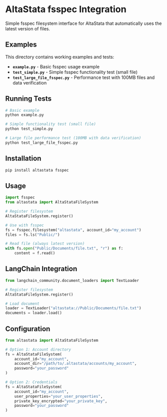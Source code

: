 # AltaStata fsspec Integration

Simple fsspec filesystem interface for AltaStata that automatically uses the latest version of files.

## Examples

This directory contains working examples and tests:

- **`example.py`** - Basic fsspec usage example
- **`test_simple.py`** - Simple fsspec functionality test (small file)
- **`test_large_file_fsspec.py`** - Performance test with 100MB files and data verification

## Running Tests

```bash
# Basic example
python example.py

# Simple functionality test (small file)
python test_simple.py

# Large file performance test (100MB with data verification)
python test_large_file_fsspec.py
```

## Installation

```bash
pip install altastata fsspec
```

## Usage

```python
import fsspec
from altastata import AltaStataFileSystem

# Register filesystem
AltaStataFileSystem.register()

# Use with fsspec
fs = fsspec.filesystem("altastata", account_id="my_account")
files = fs.ls("Public/")

# Read file (always latest version)
with fs.open("Public/Documents/file.txt", "r") as f:
    content = f.read()
```

## LangChain Integration

```python
from langchain_community.document_loaders import TextLoader

# Register filesystem
AltaStataFileSystem.register()

# Load document
loader = TextLoader("altastata://Public/Documents/file.txt")
documents = loader.load()
```

## Configuration

```python
from altastata import AltaStataFileSystem

# Option 1: Account directory
fs = AltaStataFileSystem(
    account_id="my_account",
    account_dir="/path/to/.altastata/accounts/my_account",
    password="your_password"
)

# Option 2: Credentials
fs = AltaStataFileSystem(
    account_id="my_account",
    user_properties="your_user_properties",
    private_key_encrypted="your_private_key",
    password="your_password"
)
```